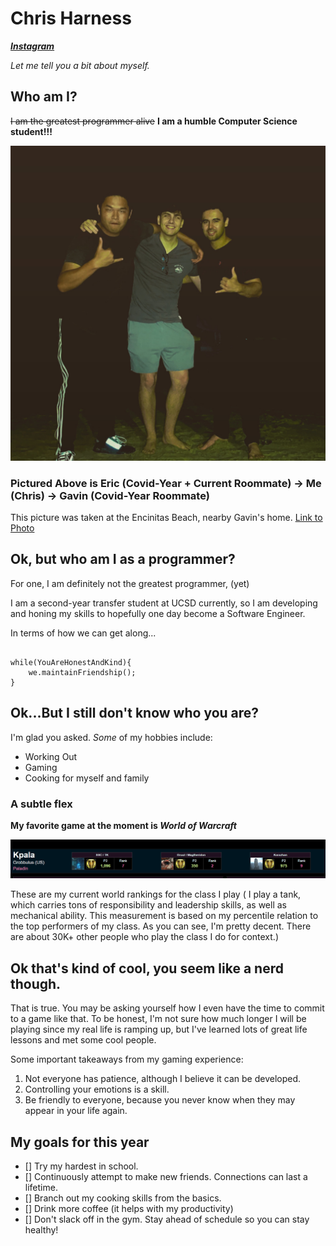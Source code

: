 # Chris Harness
***[Instagram](https://instagram.com/chrisharness_)***


*Let me tell you a bit about myself.*

## Who am I? ##

~~I am the greatest programmer alive~~
**I am a humble Computer Science student!!!**

![This is me!](screenshots/me.JPG)
### Pictured Above is Eric (Covid-Year + Current Roommate) -> Me (Chris) -> Gavin (Covid-Year Roommate) ###

This picture was taken at the Encinitas Beach, nearby Gavin's home.
[Link to Photo](screenshots/me.JPG)

## Ok, but who am I as a programmer? ##

For one, I am definitely not the greatest programmer, (yet)

I am a second-year transfer student at UCSD currently, so I am developing and honing my skills to hopefully one day become a Software Engineer. 

In terms of how we can get along...

```

while(YouAreHonestAndKind){
    we.maintainFriendship();
}

```
## Ok...But I still don't know who you are? ##

I'm glad you asked. *Some* of my hobbies include:

- Working Out
- Gaming
- Cooking for myself and family


### A subtle flex ###

**My favorite game at the moment is *World of Warcraft***

![Stats](screenshots/gamer.png)

These are my current world rankings for the class I play ( I play a tank, which carries tons of responsibility and leadership skills, as well as mechanical ability. This measurement is based on my percentile relation to the top performers of my class. As you can see, I'm pretty decent. There are about 30K+ other people who play the class I do for context.)

## Ok that's kind of cool, you seem like a nerd though. ##

That is true. You may be asking yourself how I even have the time to commit to a game like that. To be honest, I'm not sure how much longer I will be playing since my real life is ramping up, but I've learned lots of great life lessons and met some cool people. 

Some important takeaways from my gaming experience:

1. Not everyone has patience, although I believe it can be developed.
2. Controlling your emotions is a skill.
3. Be friendly to everyone, because you never know when they may appear in your life again.

## My goals for this year ##
- [] Try my hardest in school.
- [] Continuously attempt to make new friends. Connections can last a lifetime.
- [] Branch out my cooking skills from the basics.
- [] Drink more coffee (it helps with my productivity)
- [] Don't slack off in the gym. Stay ahead of schedule so you can stay healthy!




